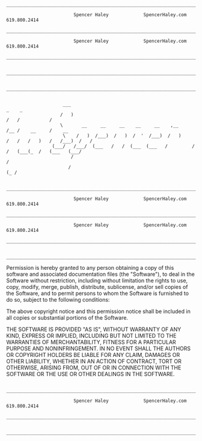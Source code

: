                  _____________________________________________________________________________________________

                             Spencer Haley             SpencerHaley.com             619.800.2414
                 _____________________________________________________________________________________________

                             Spencer Haley             SpencerHaley.com             619.800.2414
                 _____________________________________________________________________________________________

                 _____________________________________________________________________________________________

                 _____________________________________________________________________________________________
                 
                             
                         ___                                                _    _                      
                        /   )                                               /   /           /            
                        \       __     __     __    __     __    ,__       /__ /    __     /    __   
                         \    /   )  /___)  /   )  /  '  /___)  /   )     /   /   /   )   /   /___)  /   /
                     (___/   /___/  (___   /   /  (___  (___   /         /   /   (___(_  /   (___   (___/
                            /                                                                          /  
                           /                                                                       (_ /   
                           
                 _____________________________________________________________________________________________

                             Spencer Haley             SpencerHaley.com             619.800.2414
                 _____________________________________________________________________________________________

                             Spencer Haley             SpencerHaley.com             619.800.2414
                 _____________________________________________________________________________________________

                 _____________________________________________________________________________________________



Permission is hereby granted to any person obtaining a copy of this software and associated documentation files (the
"Software"), to deal in the Software without restriction, including without limitation the rights to use, copy, modify, merge, publish, distribute, sublicense, and/or sell copies of the Software, and to permit persons to whom the Software is furnished to do so, subject to the following conditions:

The above copyright notice and this permission notice shall be included in all copies or substantial portions of the Software.

THE SOFTWARE IS PROVIDED "AS IS", WITHOUT WARRANTY OF ANY KIND, EXPRESS OR IMPLIED, INCLUDING BUT NOT LIMITED TO THE WARRANTIES OF MERCHANTABILITY, FITNESS FOR A PARTICULAR PURPOSE AND NONINFRINGEMENT. IN NO EVENT SHALL THE AUTHORS OR COPYRIGHT HOLDERS BE LIABLE FOR ANY CLAIM, DAMAGES OR OTHER LIABILITY, WHETHER IN AN ACTION OF CONTRACT, TORT OR OTHERWISE, ARISING FROM, OUT OF OR IN CONNECTION WITH THE SOFTWARE OR THE USE OR OTHER DEALINGS IN THE SOFTWARE.



                 _____________________________________________________________________________________________

                             Spencer Haley             SpencerHaley.com             619.800.2414
                 _____________________________________________________________________________________________

                 _____________________________________________________________________________________________
